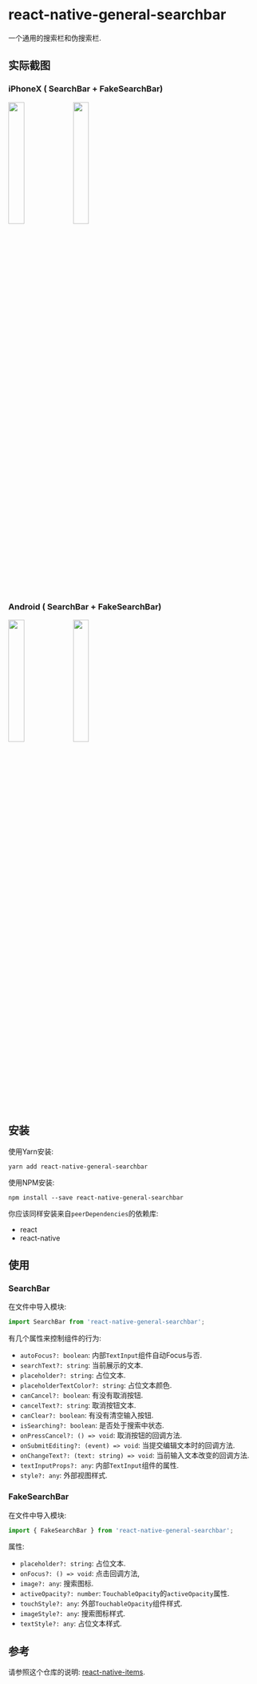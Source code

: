 # react-native-general-searchbar

一个通用的搜索栏和伪搜索栏.

## 实际截图

### iPhoneX ( SearchBar + FakeSearchBar)

<p float="left">

<img src="/resource/SearchBar-iPhoneX.png" width="25%">

<img src="/resource/FakeSearchBar-iPhoneX.png" width="25%">

</p>

### Android ( SearchBar + FakeSearchBar)

<p float="left">

<img src="/resource/SearchBar-Android.jpeg" width="25%">

<img src="/resource/FakeSearchBar-Android.jpeg" width="25%">

</p>

## 安装

使用Yarn安装:

```shell
yarn add react-native-general-searchbar
```

使用NPM安装:

```shell
npm install --save react-native-general-searchbar
```

你应该同样安装来自`peerDependencies`的依赖库:

* react
* react-native

## 使用

### SearchBar

在文件中导入模块:

```javascript
import SearchBar from 'react-native-general-searchbar';
```

有几个属性来控制组件的行为:

* `autoFocus?: boolean`: 内部`TextInput`组件自动Focus与否.
* `searchText?: string`: 当前展示的文本.
* `placeholder?: string`: 占位文本.
* `placeholderTextColor?: string`: 占位文本颜色.
* `canCancel?: boolean`: 有没有取消按钮.
* `cancelText?: string`: 取消按钮文本.
* `canClear?: boolean`: 有没有清空输入按钮.
* `isSearching?: boolean`: 是否处于搜索中状态.
* `onPressCancel?: () => void`: 取消按钮的回调方法.
* `onSubmitEditing?: (event) => void`: 当提交编辑文本时的回调方法.
* `onChangeText?: (text: string) => void`: 当前输入文本改变的回调方法.
* `textInputProps?: any`: 内部`TextInput`组件的属性.
* `style?: any`: 外部视图样式.

### FakeSearchBar

在文件中导入模块:

```javascript
import { FakeSearchBar } from 'react-native-general-searchbar';
```

属性:

* `placeholder?: string`: 占位文本.
* `onFocus?: () => void`: 点击回调方法,
* `image?: any`: 搜索图标.
* `activeOpacity?: number`: `TouchableOpacity`的`activeOpacity`属性.
* `touchStyle?: any`: 外部`TouchableOpacity`组件样式.
* `imageStyle?: any`: 搜索图标样式.
* `textStyle?: any`: 占位文本样式.

## 参考

请参照这个仓库的说明: [react-native-items](https://github.com/gaoxiaosong/react-native-items/blob/master/README-zh_CN.md).